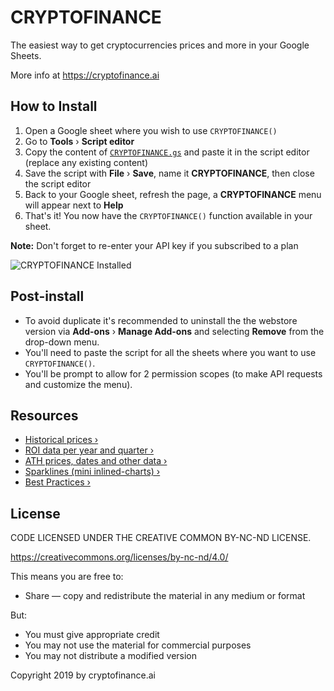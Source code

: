 # CRYPTOFINANCE

The easiest way to get cryptocurrencies prices and more in your Google Sheets.

More info at https://cryptofinance.ai
 


## How to Install

1. Open a Google sheet where you wish to use `CRYPTOFINANCE()`
2. Go to **Tools** &rsaquo; **Script editor**
3. Copy the content of [`CRYPTOFINANCE.gs`](https://raw.githubusercontent.com/cryptofinance-ai/cryptofinance-google-sheets-add-on/master/CRYPTOFINANCE.gs) and paste it in the script editor (replace any existing content)
4. Save the script with **File** &rsaquo; **Save**, name it **CRYPTOFINANCE**, then close the script editor
5. Back to your Google sheet, refresh the page, a **CRYPTOFINANCE** menu will appear next to **Help**
6. That's it! You now have the `CRYPTOFINANCE()` function available in your sheet.

**Note:** Don't forget to re-enter your API key if you subscribed to a plan

![CRYPTOFINANCE Installed](https://cldup.com/mnrJS0of-u.png)

## Post-install

* To avoid duplicate it's recommended to uninstall the the webstore version via **Add-ons** &rsaquo; **Manage Add-ons** and selecting **Remove** from the drop-down menu.
* You'll need to paste the script for all the sheets where you want to use `CRYPTOFINANCE()`.
* You'll be prompt to allow for 2 permission scopes (to make API requests and customize the menu).


## Resources

 * [Historical prices &rsaquo;](https://cryptofinance.ai/docs/cryptocurrency-bitcoin-historical-prices/)
 * [ROI data per year and quarter &rsaquo;](https://cryptofinance.ai/docs/crypto-bitcoin-roi-return-on-investment/)
 * [ATH prices, dates and other data &rsaquo;](https://cryptofinance.ai/docs/crypto-bitcoin-all-time-high-prices/)
 * [Sparklines (mini inlined-charts) &rsaquo;](https://cryptofinance.ai/docs/crypto-bitcoin-price-sparkline/)
 * [Best Practices &rsaquo;](https://cryptofinance.ai/docs/best-practices/)


## License

CODE LICENSED UNDER THE CREATIVE COMMON BY-NC-ND LICENSE.

https://creativecommons.org/licenses/by-nc-nd/4.0/

This means you are free to:
 * Share — copy and redistribute the material in any medium or format
 
But:
 * You must give appropriate credit
 * You may not use the material for commercial purposes
 * You may not distribute a modified version

Copyright 2019 by cryptofinance.ai
